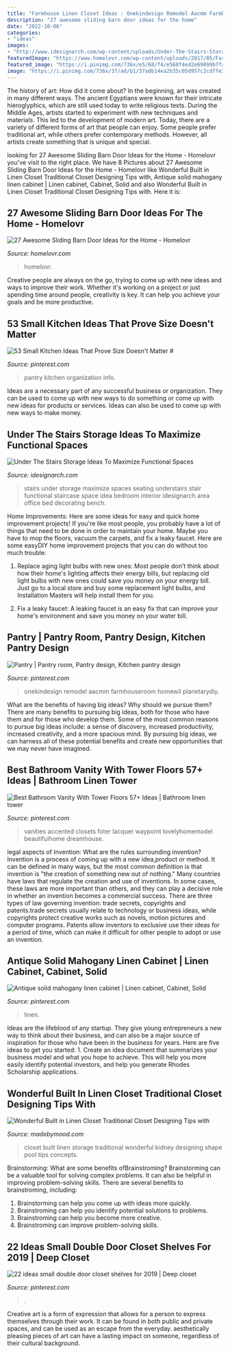 ```yaml
---
title: "Farmhouse Linen Closet Ideas : Onekindesign Remodel Aacmm Farmhouseroom Homewil Planetarydiy"
description: "27 awesome sliding barn door ideas for the home"
date: "2022-10-06"
categories:
- "ideas"
images:
- "http://www.idesignarch.com/wp-content/uploads/Under-The-Stairs-Storage-Ideas_7.jpg"
featuredImage: "https://www.homelovr.com/wp-content/uploads/2017/05/Farmhouse-Kitchen-Pantry-Door.jpg"
featured_image: "https://i.pinimg.com/736x/e5/68/f4/e568f4ed2e69099b7fa46ca813332f85.jpg"
image: "https://i.pinimg.com/736x/37/ad/b1/37adb14ea2b35c05d957c2cdffe3fe3b.jpg"
---
```



The history of art: How did it come about?
In the beginning, art was created in many different ways. The ancient Egyptians were known for their intricate hieroglyphics, which are still used today to write religious texts. During the Middle Ages, artists started to experiment with new techniques and materials. This led to the development of modern art.
Today, there are a variety of different forms of art that people can enjoy. Some people prefer traditional art, while others prefer contemporary methods. However, all artists create something that is unique and special.

	

		
looking for 27 Awesome Sliding Barn Door Ideas for the Home - Homelovr you've visit to the right place. We have 8 Pictures about 27 Awesome Sliding Barn Door Ideas for the Home - Homelovr like Wonderful Built in Linen Closet Traditional Closet Designing Tips with, Antique solid mahogany linen cabinet | Linen cabinet, Cabinet, Solid and also Wonderful Built in Linen Closet Traditional Closet Designing Tips with. Here it is:
		
    
## 27 Awesome Sliding Barn Door Ideas For The Home - Homelovr

<img loading=lazy src="https://www.homelovr.com/wp-content/uploads/2017/05/Farmhouse-Kitchen-Pantry-Door.jpg" onerror="this.onerror=null;this.src='https://tse2.mm.bing.net/th?id=OIP.kday6EQ3Ik-YlvGJIMBSTgHaLx&amp;pid=15.1';" alt="27 Awesome Sliding Barn Door Ideas for the Home - Homelovr">

_Source: homelovr.com_

>homelovr. 

	

Creative people are always on the go, trying to come up with new ideas and ways to improve their work. Whether it's working on a project or just spending time around people, creativity is key. It can help you achieve your goals and be more productive.

    
## 53 Small Kitchen Ideas That Prove Size Doesn&#039;t Matter #

<img loading=lazy src="https://i.pinimg.com/736x/c9/47/8f/c9478fdbc04ce93adef8e74af6a851ac.jpg" onerror="this.onerror=null;this.src='https://tse3.mm.bing.net/th?id=OIP.OzAP8JousYdIcvIh6jEvagHaNp&amp;pid=15.1';" alt="53 Small Kitchen Ideas That Prove Size Doesn&#039;t Matter #">

_Source: pinterest.com_

>pantry kitchen organization info. 

	

Ideas are a necessary part of any successful business or organization. They can be used to come up with new ways to do something or come up with new ideas for products or services. Ideas can also be used to come up with new ways to make money.

    
## Under The Stairs Storage Ideas To Maximize Functional Spaces

<img loading=lazy src="http://www.idesignarch.com/wp-content/uploads/Under-The-Stairs-Storage-Ideas_7.jpg" onerror="this.onerror=null;this.src='https://tse1.mm.bing.net/th?id=OIP.ZhIgz7FHpc2oy923JNa9VAHaMS&amp;pid=15.1';" alt="Under The Stairs Storage Ideas To Maximize Functional Spaces">

_Source: idesignarch.com_

>stairs under storage maximize spaces seating understairs stair functional staircase space idea bedroom interior idesignarch area office bed decorating bench. 

	

Home Improvements: Here are some ideas for easy and quick home improvement projects!
If you're like most people, you probably have a lot of things that need to be done in order to maintain your home. Maybe you have to mop the floors, vacuum the carpets, and fix a leaky faucet. Here are some easyDIY home improvement projects that you can do without too much trouble:
1. Replace aging light bulbs with new ones: Most people don't think about how their home's lighting affects their energy bills, but replacing old light bulbs with new ones could save you money on your energy bill. Just go to a local store and buy some replacement light bulbs, and Installation Masters will help install them for you.

2. Fix a leaky faucet: A leaking faucet is an easy fix that can improve your home's environment and save you money on your water bill.

    
## Pantry | Pantry Room, Pantry Design, Kitchen Pantry Design

<img loading=lazy src="https://i.pinimg.com/736x/e5/68/f4/e568f4ed2e69099b7fa46ca813332f85.jpg" onerror="this.onerror=null;this.src='https://tse1.mm.bing.net/th?id=OIP.nSw69xCUVUPXarS44IM8dwHaLG&amp;pid=15.1';" alt="Pantry | Pantry room, Pantry design, Kitchen pantry design">

_Source: pinterest.com_

>onekindesign remodel aacmm farmhouseroom homewil planetarydiy. 

	

What are the benefits of having big ideas? Why should we pursue them?
There are many benefits to pursuing big ideas, both for those who have them and for those who develop them. Some of the most common reasons to pursue big ideas include: a sense of discovery, increased productivity, increased creativity, and a more spacious mind. By pursuing big ideas, we can harness all of these potential benefits and create new opportunities that we may never have imagined.

    
## Best Bathroom Vanity With Tower Floors 57+ Ideas | Bathroom Linen Tower

<img loading=lazy src="https://i.pinimg.com/736x/f1/2d/65/f12d65693e444da4b8692b35e52b1a3b.jpg" onerror="this.onerror=null;this.src='https://tse1.mm.bing.net/th?id=OIP.mMNAzuRrp2oSmKgjJhqTbgAAAA&amp;pid=15.1';" alt="Best Bathroom Vanity With Tower Floors 57+ Ideas | Bathroom linen tower">

_Source: pinterest.com_

>vanities accented closets foter lacquer waypoint lovelyhomemodel beautifulhome dreamhouse. 

	

legal aspects of Invention: What are the rules surrounding invention?
Invention is a process of coming up with a new idea,product or method. It can be defined in many ways, but the most common definition is that invention is "the creation of something new out of nothing." Many countries have laws that regulate the creation and use of inventions. In some cases, these laws are more important than others, and they can play a decisive role in whether an invention becomes a commercial success.
There are three types of law governing invention: trade secrets, copyrights and patents.trade secrets usually relate to technology or business ideas, while copyrights protect creative works such as novels, motion pictures and computer programs. Patents allow inventors to exclusive use their ideas for a period of time, which can make it difficult for other people to adopt or use an invention.

    
## Antique Solid Mahogany Linen Cabinet | Linen Cabinet, Cabinet, Solid

<img loading=lazy src="https://i.pinimg.com/736x/7f/7f/a1/7f7fa1f76be476c2de1abe4792963273.jpg" onerror="this.onerror=null;this.src='https://tse3.mm.bing.net/th?id=OIP.4tktcU8zgQMFKQHdKK9TlwHaLH&amp;pid=15.1';" alt="Antique solid mahogany linen cabinet | Linen cabinet, Cabinet, Solid">

_Source: pinterest.com_

>linen. 

	

Ideas are the lifeblood of any startup. They give young entrepreneurs a new way to think about their business, and can also be a major source of inspiration for those who have been in the business for years. Here are five ideas to get you started: 1. Create an idea document that summarizes your business model and what you hope to achieve. This will help you more easily identify potential investors, and help you generate Rhodes Scholarship applications. 
    
## Wonderful Built In Linen Closet Traditional Closet Designing Tips With

<img loading=lazy src="https://madebymood.com/wp-content/uploads/2019/03/Wonderful-built-in-linen-closet-Traditional-Closet-Other-with-storage-and-x5-ideas8.jpg" onerror="this.onerror=null;this.src='https://tse4.mm.bing.net/th?id=OIP.-kN2jCHOt_XiEY2heYrrPwHaJ4&amp;pid=15.1';" alt="Wonderful Built in Linen Closet Traditional Closet Designing Tips with">

_Source: madebymood.com_

>closet built linen storage traditional wonderful kidney designing shape pool tips concepts. 

	

Brainstorming: What are some benefits ofBrainstroming?
Brainstorming can be a valuable tool for solving complex problems. It can also be helpful in improving problem-solving skills. There are several benefits to brainstroming, including: 
1) Brainstorming can help you come up with ideas more quickly. 
2) Brainstroming can help you identify potential solutions to problems. 
3) Brainstroming can help you become more creative. 
4) Brainstroming can improve problem-solving skills.

    
## 22 Ideas Small Double Door Closet Shelves For 2019 | Deep Closet

<img loading=lazy src="https://i.pinimg.com/736x/37/ad/b1/37adb14ea2b35c05d957c2cdffe3fe3b.jpg" onerror="this.onerror=null;this.src='https://tse4.mm.bing.net/th?id=OIP.AOkGmd2fT1CDuP-iRPTL9QAAAA&amp;pid=15.1';" alt="22 ideas small double door closet shelves for 2019 | Deep closet">

_Source: pinterest.com_

>. 

	

Creative art is a form of expression that allows for a person to express themselves through their work. It can be found in both public and private spaces, and can be used as an escape from the everyday. aesthetically pleasing pieces of art can have a lasting impact on someone, regardless of their cultural background.

